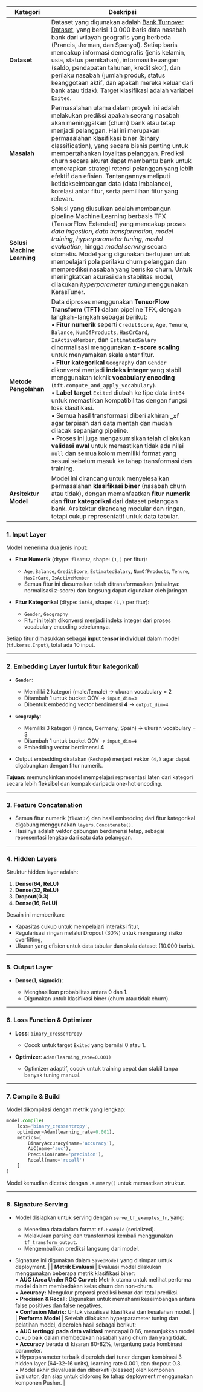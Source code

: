 | Kategori                    | Deskripsi                                                                                                                                                                                                                                                                                                                                                                                                                                                                                                                                                                                                                   |
| --------------------------- | --------------------------------------------------------------------------------------------------------------------------------------------------------------------------------------------------------------------------------------------------------------------------------------------------------------------------------------------------------------------------------------------------------------------------------------------------------------------------------------------------------------------------------------------------------------------------------------------------------------------------- |
| **Dataset**                 | Dataset yang digunakan adalah [Bank Turnover Dataset](https://www.kaggle.com/datasets/barelydedicated/bank-customer-churn-modeling), yang berisi 10.000 baris data nasabah bank dari wilayah geografis yang berbeda (Prancis, Jerman, dan Spanyol). Setiap baris mencakup informasi demografis (jenis kelamin, usia, status pernikahan), informasi keuangan (saldo, pendapatan tahunan, kredit skor), dan perilaku nasabah (jumlah produk, status keanggotaan aktif, dan apakah mereka keluar dari bank atau tidak). Target klasifikasi adalah variabel `Exited`.                                                           |
| **Masalah**                 | Permasalahan utama dalam proyek ini adalah melakukan prediksi apakah seorang nasabah akan meninggalkan (churn) bank atau tetap menjadi pelanggan. Hal ini merupakan permasalahan klasifikasi biner (binary classification), yang secara bisnis penting untuk mempertahankan loyalitas pelanggan. Prediksi churn secara akurat dapat membantu bank untuk menerapkan strategi retensi pelanggan yang lebih efektif dan efisien. Tantangannya meliputi ketidakseimbangan data (data imbalance), korelasi antar fitur, serta pemilihan fitur yang relevan.                                                                      |
| **Solusi Machine Learning** | Solusi yang diusulkan adalah membangun pipeline Machine Learning berbasis TFX (TensorFlow Extended) yang mencakup proses _data ingestion_, _data transformation_, _model training_, _hyperparameter tuning_, _model evaluation_, hingga _model serving_ secara otomatis. Model yang digunakan bertujuan untuk mempelajari pola perilaku churn pelanggan dan memprediksi nasabah yang berisiko churn. Untuk meningkatkan akurasi dan stabilitas model, dilakukan _hyperparameter tuning_ menggunakan KerasTuner.                                                                                                             |
| **Metode Pengolahan**       | Data diproses menggunakan **TensorFlow Transform (TFT)** dalam pipeline TFX, dengan langkah-langkah sebagai berikut:<br>• **Fitur numerik** seperti `CreditScore`, `Age`, `Tenure`, `Balance`, `NumOfProducts`, `HasCrCard`, `IsActiveMember`, dan `EstimatedSalary` dinormalisasi menggunakan **z-score scaling** untuk menyamakan skala antar fitur.<br>• **Fitur kategorikal** `Geography` dan `Gender` dikonversi menjadi **indeks integer** yang stabil menggunakan teknik **vocabulary encoding** (`tft.compute_and_apply_vocabulary`).<br>• **Label target** `Exited` diubah ke tipe data `int64` untuk memastikan kompatibilitas dengan fungsi loss klasifikasi.<br>• Semua hasil transformasi diberi akhiran **`_xf`** agar terpisah dari data mentah dan mudah dilacak sepanjang pipeline.<br>• Proses ini juga mengasumsikan telah dilakukan **validasi awal** untuk memastikan tidak ada nilai `null` dan semua kolom memiliki format yang sesuai sebelum masuk ke tahap transformasi dan training. |
| **Arsitektur Model**        | Model ini dirancang untuk menyelesaikan permasalahan **klasifikasi biner** (nasabah churn atau tidak), dengan memanfaatkan **fitur numerik** dan **fitur kategorikal** dari dataset pelanggan bank. Arsitektur dirancang modular dan ringan, tetapi cukup representatif untuk data tabular.

### **1. Input Layer**

Model menerima dua jenis input:

* **Fitur Numerik** (dtype: `float32`, shape: `(1,)` per fitur):

  * `Age`, `Balance`, `CreditScore`, `EstimatedSalary`, `NumOfProducts`, `Tenure`, `HasCrCard`, `IsActiveMember`
  * Semua fitur ini diasumsikan telah ditransformasikan (misalnya: normalisasi z-score) dan langsung dapat digunakan oleh jaringan.

* **Fitur Kategorikal** (dtype: `int64`, shape: `(1,)` per fitur):

  * `Gender`, `Geography`
  * Fitur ini telah dikonversi menjadi indeks integer dari proses vocabulary encoding sebelumnya.

Setiap fitur dimasukkan sebagai **input tensor individual** dalam model (`tf.keras.Input`), total ada 10 input.

---

### **2. Embedding Layer (untuk fitur kategorikal)**

* **`Gender`**:

  * Memiliki 2 kategori (male/female) → ukuran vocabulary = 2
  * Ditambah 1 untuk bucket OOV → `input_dim=3`
  * Dibentuk embedding vector berdimensi **4** → `output_dim=4`

* **`Geography`**:

  * Memiliki 3 kategori (France, Germany, Spain) → ukuran vocabulary = 3
  * Ditambah 1 untuk bucket OOV → `input_dim=4`
  * Embedding vector berdimensi **4**

* Output embedding diratakan (`Reshape`) menjadi vektor `(4,)` agar dapat digabungkan dengan fitur numerik.

**Tujuan**: memungkinkan model mempelajari representasi laten dari kategori secara lebih fleksibel dan kompak daripada one-hot encoding.

---

### **3. Feature Concatenation**

* Semua fitur numerik (`float32`) dan hasil embedding dari fitur kategorikal digabung menggunakan `layers.Concatenate()`.
* Hasilnya adalah vektor gabungan berdimensi tetap, sebagai representasi lengkap dari satu data pelanggan.

---

### **4. Hidden Layers**

Struktur hidden layer adalah:

1. **Dense(64, ReLU)**
2. **Dense(32, ReLU)**
3. **Dropout(0.3)**
4. **Dense(16, ReLU)**

Desain ini memberikan:

* Kapasitas cukup untuk mempelajari interaksi fitur,
* Regularisasi ringan melalui Dropout (30%) untuk mengurangi risiko overfitting,
* Ukuran yang efisien untuk data tabular dan skala dataset (10.000 baris).

---

### **5. Output Layer**

* **Dense(1, sigmoid)**:

  * Menghasilkan probabilitas antara 0 dan 1.
  * Digunakan untuk klasifikasi biner (churn atau tidak churn).

---

### **6. Loss Function & Optimizer**

* **Loss**: `binary_crossentropy`

  * Cocok untuk target `Exited` yang bernilai 0 atau 1.
* **Optimizer**: `Adam(learning_rate=0.001)`

  * Optimizer adaptif, cocok untuk training cepat dan stabil tanpa banyak tuning manual.

---

### **7. Compile & Build**

Model dikompilasi dengan metrik yang lengkap:

```python
model.compile(
    loss='binary_crossentropy',
    optimizer=Adam(learning_rate=0.001),
    metrics=[
        BinaryAccuracy(name='accuracy'),
        AUC(name='auc'),
        Precision(name='precision'),
        Recall(name='recall')
    ]
)
```

Model kemudian dicetak dengan `.summary()` untuk memastikan struktur.

---

### **8. Signature Serving**

* Model disiapkan untuk serving dengan `serve_tf_examples_fn`, yang:

  * Menerima data dalam format `tf.Example` (serialized).
  * Melakukan parsing dan transformasi kembali menggunakan `tf_transform_output`.
  * Mengembalikan prediksi langsung dari model.
* Signature ini digunakan dalam `SavedModel` yang disimpan untuk deployment.                                                         |
| **Metrik Evaluasi**         | Evaluasi model dilakukan menggunakan beberapa metrik klasifikasi biner:<br>• **AUC (Area Under ROC Curve):** Metrik utama untuk melihat performa model dalam membedakan kelas churn dan non-churn. <br>• **Accuracy:** Mengukur proporsi prediksi benar dari total prediksi. <br>• **Precision & Recall:** Digunakan untuk memahami keseimbangan antara false positives dan false negatives. <br>• **Confusion Matrix:** Untuk visualisasi klasifikasi dan kesalahan model.                                                                                                                                                 |
| **Performa Model**          | Setelah dilakukan hyperparameter tuning dan pelatihan model, diperoleh hasil sebagai berikut: <br>• **AUC tertinggi pada data validasi** mencapai 0.86, menunjukkan model cukup baik dalam membedakan nasabah yang churn dan yang tidak. <br>• **Accuracy** berada di kisaran 80-82%, tergantung pada kombinasi parameter. <br>• Hyperparameter terbaik diperoleh dari tuner dengan kombinasi 3 hidden layer (64-32-16 units), learning rate 0.001, dan dropout 0.3. <br>• Model akhir dievaluasi dan diberkati (blessed) oleh komponen Evaluator, dan siap untuk didorong ke tahap deployment menggunakan komponen Pusher. |

